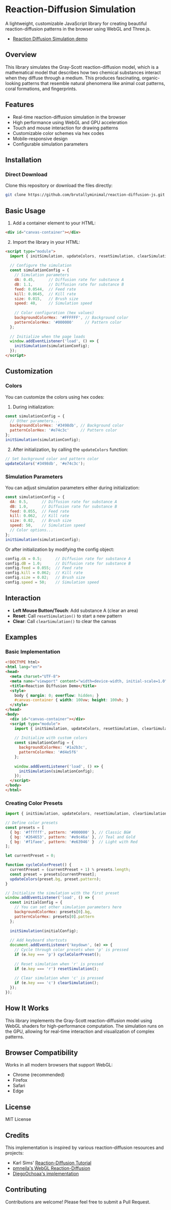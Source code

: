 # Reaction-Diffusion Simulation

A lightweight, customizable JavaScript library for creating beautiful reaction-diffusion patterns in the browser using WebGL and Three.js.

- [Reaction Diffusion Simulation demo](https://vinodramamoorthy.com/reaction-diffusion-js/)

## Overview

This library simulates the Gray-Scott reaction-diffusion model, which is a mathematical model that describes how two chemical substances interact when they diffuse through a medium. This produces fascinating, organic-looking patterns that resemble natural phenomena like animal coat patterns, coral formations, and fingerprints.

## Features

- Real-time reaction-diffusion simulation in the browser
- High performance using WebGL and GPU acceleration
- Touch and mouse interaction for drawing patterns
- Customizable color schemes via hex codes
- Mobile-responsive design
- Configurable simulation parameters

## Installation

### Direct Download

Clone this repository or download the files directly:

```bash
git clone https://github.com/brutallyminimal/reaction-diffusion-js.git
```

## Basic Usage

1. Add a container element to your HTML:

```html
<div id="canvas-container"></div>
```

2. Import the library in your HTML:

```html
<script type="module">
  import { initSimulation, updateColors, resetSimulation, clearSimulation, config } from './reaction-diffusion.js';
  
  // Configure the simulation
  const simulationConfig = {
    // Simulation parameters
    dA: 0.45,      // Diffusion rate for substance A
    dB: 1.1,       // Diffusion rate for substance B
    feed: 0.0544,  // Feed rate
    kill: 0.0645,  // Kill rate
    size: 0.015,   // Brush size
    speed: 40,     // Simulation speed
    
    // Color configuration (hex values)
    backgroundColorHex: '#FFFFFF', // Background color
    patternColorHex: '#000000'     // Pattern color
  };
  
  // Initialize when the page loads
  window.addEventListener('load', () => {
    initSimulation(simulationConfig);
  });
</script>
```

## Customization

### Colors

You can customize the colors using hex codes:

1. During initialization:
```javascript
const simulationConfig = {
  // Other parameters...
  backgroundColorHex: '#3498db', // Background color
  patternColorHex: '#e74c3c'     // Pattern color
};
initSimulation(simulationConfig);
```

2. After initialization, by calling the `updateColors` function:
```javascript
// Set background color and pattern color
updateColors('#3498db', '#e74c3c');
```

### Simulation Parameters

You can adjust simulation parameters either during initialization:

```javascript
const simulationConfig = {
  dA: 0.5,      // Diffusion rate for substance A
  dB: 1.0,      // Diffusion rate for substance B
  feed: 0.055,  // Feed rate
  kill: 0.062,  // Kill rate
  size: 0.02,   // Brush size
  speed: 50,    // Simulation speed
  // Color options...
};
initSimulation(simulationConfig);
```

Or after initialization by modifying the config object:

```javascript
config.dA = 0.5;      // Diffusion rate for substance A
config.dB = 1.0;      // Diffusion rate for substance B
config.feed = 0.055;  // Feed rate
config.kill = 0.062;  // Kill rate
config.size = 0.02;   // Brush size
config.speed = 50;    // Simulation speed
```

## Interaction

- **Left Mouse Button/Touch**: Add substance A (clear an area)
- **Reset**: Call `resetSimulation()` to start a new pattern
- **Clear**: Call `clearSimulation()` to clear the canvas

## Examples

### Basic Implementation

```html
<!DOCTYPE html>
<html lang="en">
<head>
  <meta charset="UTF-8">
  <meta name="viewport" content="width=device-width, initial-scale=1.0">
  <title>Reaction Diffusion Demo</title>
  <style>
    body { margin: 0; overflow: hidden; }
    #canvas-container { width: 100vw; height: 100vh; }
  </style>
</head>
<body>
  <div id="canvas-container"></div>
  <script type="module">
    import { initSimulation, updateColors, resetSimulation, clearSimulation, config } from './reaction-diffusion.js';
    
    // Initialize with custom colors
    const simulationConfig = {
      backgroundColorHex: '#1a2b3c',
      patternColorHex: '#d4e5f6'
    };
    
    window.addEventListener('load', () => {
      initSimulation(simulationConfig);
    });
  </script>
</body>
</html>
```

### Creating Color Presets

```javascript
import { initSimulation, updateColors, resetSimulation, clearSimulation, config } from './reaction-diffusion.js';

// Define color presets
const presets = [
  { bg: '#ffffff', pattern: '#000000' }, // Classic B&W
  { bg: '#264653', pattern: '#e9c46a' }, // Teal and Gold
  { bg: '#f1faee', pattern: '#e63946' }  // Light with Red
];

let currentPreset = 0;

function cycleColorPreset() {
  currentPreset = (currentPreset + 1) % presets.length;
  const preset = presets[currentPreset];
  updateColors(preset.bg, preset.pattern);
}

// Initialize the simulation with the first preset
window.addEventListener('load', () => {
  const initialConfig = {
    // You can set other simulation parameters here
    backgroundColorHex: presets[0].bg,
    patternColorHex: presets[0].pattern
  };
  
  initSimulation(initialConfig);
  
  // Add keyboard shortcuts
  document.addEventListener('keydown', (e) => {
    // Cycle through color presets when 'p' is pressed
    if (e.key === 'p') cycleColorPreset();
    
    // Reset simulation when 'r' is pressed
    if (e.key === 'r') resetSimulation();
    
    // Clear simulation when 'c' is pressed
    if (e.key === 'c') clearSimulation();
  });
});
```

## How It Works

This library implements the Gray-Scott reaction-diffusion model using WebGL shaders for high-performance computation. The simulation runs on the GPU, allowing for real-time interaction and visualization of complex patterns.

## Browser Compatibility

Works in all modern browsers that support WebGL:
- Chrome (recommended)
- Firefox
- Safari
- Edge

## License

MIT License

## Credits

This implementation is inspired by various reaction-diffusion resources and projects:
- Karl Sims' [Reaction-Diffusion Tutorial](https://www.karlsims.com/rd.html)
- [pmneila's WebGL Reaction-Diffusion](https://github.com/pmneila/jsexp)
- [DiegoOchoaa's implementation](https://github.com/DiegoOchoaa/Reaction-Diffusion)

## Contributing

Contributions are welcome! Please feel free to submit a Pull Request.
